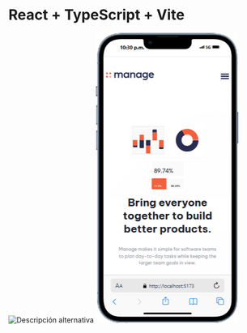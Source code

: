 # React + TypeScript + Vite
![Descripción alternativa](./public/Mackbook-Air-localhost.png)
![Descripción alternativa](./public/IPhone-13-PRO-localhost.png)




